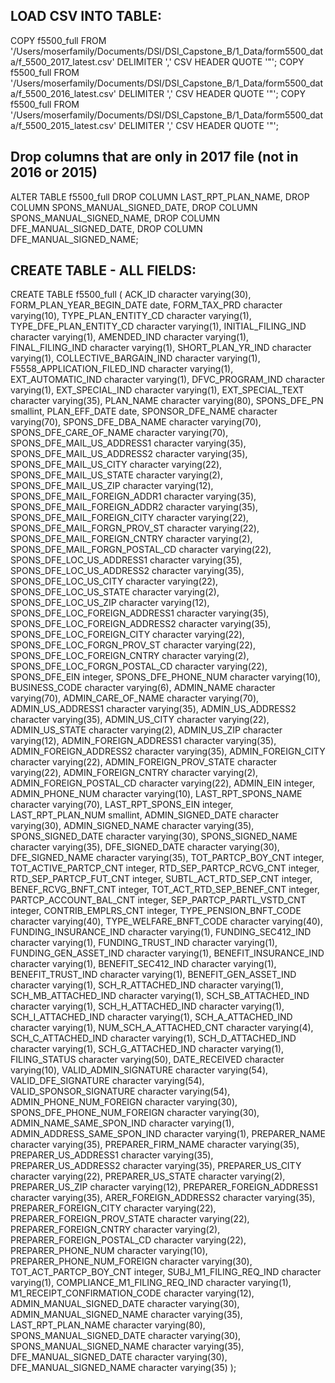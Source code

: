 
## LOAD CSV INTO TABLE:

COPY f5500_full FROM '/Users/moserfamily/Documents/DSI/DSI_Capstone_B/1_Data/form5500_data/f_5500_2017_latest.csv' DELIMITER ',' CSV HEADER QUOTE '"';
COPY f5500_full FROM '/Users/moserfamily/Documents/DSI/DSI_Capstone_B/1_Data/form5500_data/f_5500_2016_latest.csv' DELIMITER ',' CSV HEADER QUOTE '"';
COPY f5500_full FROM '/Users/moserfamily/Documents/DSI/DSI_Capstone_B/1_Data/form5500_data/f_5500_2015_latest.csv' DELIMITER ',' CSV HEADER QUOTE '"';

## Drop columns that are only in 2017 file (not in 2016 or 2015)
ALTER TABLE f5500_full
DROP COLUMN LAST_RPT_PLAN_NAME,
DROP COLUMN SPONS_MANUAL_SIGNED_DATE,
DROP COLUMN SPONS_MANUAL_SIGNED_NAME,
DROP COLUMN DFE_MANUAL_SIGNED_DATE,
DROP COLUMN DFE_MANUAL_SIGNED_NAME;


## CREATE TABLE - ALL FIELDS:

CREATE TABLE f5500_full (
ACK_ID character varying(30),
FORM_PLAN_YEAR_BEGIN_DATE date,
FORM_TAX_PRD character varying(10),
TYPE_PLAN_ENTITY_CD character varying(1),
TYPE_DFE_PLAN_ENTITY_CD character varying(1),
INITIAL_FILING_IND character varying(1),
AMENDED_IND character varying(1),
FINAL_FILING_IND character varying(1),
SHORT_PLAN_YR_IND character varying(1),
COLLECTIVE_BARGAIN_IND character varying(1),
F5558_APPLICATION_FILED_IND character varying(1),
EXT_AUTOMATIC_IND character varying(1),
DFVC_PROGRAM_IND character varying(1),
EXT_SPECIAL_IND character varying(1),
EXT_SPECIAL_TEXT character varying(35),
PLAN_NAME character varying(80),
SPONS_DFE_PN smallint,
PLAN_EFF_DATE date,
SPONSOR_DFE_NAME character varying(70),
SPONS_DFE_DBA_NAME character varying(70),
SPONS_DFE_CARE_OF_NAME character varying(70),
SPONS_DFE_MAIL_US_ADDRESS1 character varying(35),
SPONS_DFE_MAIL_US_ADDRESS2 character varying(35),
SPONS_DFE_MAIL_US_CITY character varying(22),
SPONS_DFE_MAIL_US_STATE character varying(2),
SPONS_DFE_MAIL_US_ZIP character varying(12),
SPONS_DFE_MAIL_FOREIGN_ADDR1 character varying(35),
SPONS_DFE_MAIL_FOREIGN_ADDR2 character varying(35),
SPONS_DFE_MAIL_FOREIGN_CITY character varying(22),
SPONS_DFE_MAIL_FORGN_PROV_ST character varying(22),
SPONS_DFE_MAIL_FOREIGN_CNTRY character varying(2),
SPONS_DFE_MAIL_FORGN_POSTAL_CD character varying(22),
SPONS_DFE_LOC_US_ADDRESS1 character varying(35),
SPONS_DFE_LOC_US_ADDRESS2 character varying(35),
SPONS_DFE_LOC_US_CITY character varying(22),
SPONS_DFE_LOC_US_STATE character varying(2),
SPONS_DFE_LOC_US_ZIP character varying(12),
SPONS_DFE_LOC_FOREIGN_ADDRESS1 character varying(35),
SPONS_DFE_LOC_FOREIGN_ADDRESS2 character varying(35),
SPONS_DFE_LOC_FOREIGN_CITY character varying(22),
SPONS_DFE_LOC_FORGN_PROV_ST character varying(22),
SPONS_DFE_LOC_FOREIGN_CNTRY character varying(2),
SPONS_DFE_LOC_FORGN_POSTAL_CD character varying(22),
SPONS_DFE_EIN integer,
SPONS_DFE_PHONE_NUM character varying(10),
BUSINESS_CODE character varying(6),
ADMIN_NAME character varying(70),
ADMIN_CARE_OF_NAME character varying(70),
ADMIN_US_ADDRESS1 character varying(35),
ADMIN_US_ADDRESS2 character varying(35),
ADMIN_US_CITY character varying(22),
ADMIN_US_STATE character varying(2),
ADMIN_US_ZIP character varying(12),
ADMIN_FOREIGN_ADDRESS1 character varying(35),
ADMIN_FOREIGN_ADDRESS2 character varying(35),
ADMIN_FOREIGN_CITY character varying(22),
ADMIN_FOREIGN_PROV_STATE character varying(22),
ADMIN_FOREIGN_CNTRY character varying(2),
ADMIN_FOREIGN_POSTAL_CD character varying(22),
ADMIN_EIN integer,
ADMIN_PHONE_NUM character varying(10),
LAST_RPT_SPONS_NAME character varying(70),
LAST_RPT_SPONS_EIN integer,
LAST_RPT_PLAN_NUM smallint,
ADMIN_SIGNED_DATE character varying(30),
ADMIN_SIGNED_NAME character varying(35),
SPONS_SIGNED_DATE character varying(30),
SPONS_SIGNED_NAME character varying(35),
DFE_SIGNED_DATE character varying(30),
DFE_SIGNED_NAME character varying(35),
TOT_PARTCP_BOY_CNT integer,
TOT_ACTIVE_PARTCP_CNT integer,
RTD_SEP_PARTCP_RCVG_CNT integer,
RTD_SEP_PARTCP_FUT_CNT integer,
SUBTL_ACT_RTD_SEP_CNT integer,
BENEF_RCVG_BNFT_CNT integer,
TOT_ACT_RTD_SEP_BENEF_CNT integer,
PARTCP_ACCOUNT_BAL_CNT integer,
SEP_PARTCP_PARTL_VSTD_CNT integer,
CONTRIB_EMPLRS_CNT integer,
TYPE_PENSION_BNFT_CODE character varying(40),
TYPE_WELFARE_BNFT_CODE character varying(40),
FUNDING_INSURANCE_IND character varying(1),
FUNDING_SEC412_IND character varying(1),
FUNDING_TRUST_IND character varying(1),
FUNDING_GEN_ASSET_IND character varying(1),
BENEFIT_INSURANCE_IND character varying(1),
BENEFIT_SEC412_IND character varying(1),
BENEFIT_TRUST_IND character varying(1),
BENEFIT_GEN_ASSET_IND character varying(1),
SCH_R_ATTACHED_IND character varying(1),
SCH_MB_ATTACHED_IND character varying(1),
SCH_SB_ATTACHED_IND character varying(1),
SCH_H_ATTACHED_IND character varying(1),
SCH_I_ATTACHED_IND character varying(1),
SCH_A_ATTACHED_IND character varying(1),
NUM_SCH_A_ATTACHED_CNT character varying(4),
SCH_C_ATTACHED_IND character varying(1),
SCH_D_ATTACHED_IND character varying(1),
SCH_G_ATTACHED_IND character varying(1),
FILING_STATUS character varying(50),
DATE_RECEIVED character varying(10),
VALID_ADMIN_SIGNATURE character varying(54),
VALID_DFE_SIGNATURE character varying(54),
VALID_SPONSOR_SIGNATURE character varying(54),
ADMIN_PHONE_NUM_FOREIGN character varying(30),
SPONS_DFE_PHONE_NUM_FOREIGN character varying(30),
ADMIN_NAME_SAME_SPON_IND character varying(1),
ADMIN_ADDRESS_SAME_SPON_IND character varying(1),
PREPARER_NAME character varying(35),
PREPARER_FIRM_NAME character varying(35),
PREPARER_US_ADDRESS1 character varying(35),
PREPARER_US_ADDRESS2 character varying(35),
PREPARER_US_CITY character varying(22),
PREPARER_US_STATE character varying(2),
PREPARER_US_ZIP character varying(12),
PREPARER_FOREIGN_ADDRESS1 character varying(35),
ARER_FOREIGN_ADDRESS2 character varying(35),
PREPARER_FOREIGN_CITY character varying(22),
PREPARER_FOREIGN_PROV_STATE character varying(22),
PREPARER_FOREIGN_CNTRY character varying(2),
PREPARER_FOREIGN_POSTAL_CD character varying(22),
PREPARER_PHONE_NUM character varying(10),
PREPARER_PHONE_NUM_FOREIGN character varying(30),
TOT_ACT_PARTCP_BOY_CNT integer,
SUBJ_M1_FILING_REQ_IND character varying(1),
COMPLIANCE_M1_FILING_REQ_IND character varying(1),
M1_RECEIPT_CONFIRMATION_CODE character varying(12),
ADMIN_MANUAL_SIGNED_DATE character varying(30),
ADMIN_MANUAL_SIGNED_NAME character varying(35),
LAST_RPT_PLAN_NAME character varying(80),
SPONS_MANUAL_SIGNED_DATE character varying(30),
SPONS_MANUAL_SIGNED_NAME character varying(35),
DFE_MANUAL_SIGNED_DATE character varying(30),
DFE_MANUAL_SIGNED_NAME character varying(35)
);
